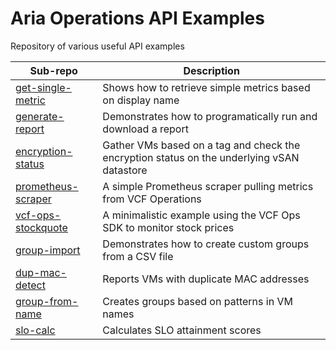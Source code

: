 # Aria Operations API Examples

Repository of various useful API examples

| Sub-repo                                                           | Description                                                                                |
|--------------------------------------------------------------------|--------------------------------------------------------------------------------------------|
| [get-single-metric](get-single-metric)                             | Shows how to retrieve simple metrics based on display name                                 |
| [generate-report](generate-report)                                 | Demonstrates how to programatically run and download a report                              |
| [encryption-status](encryption-status)                             | Gather VMs based on a tag and check the encryption status on the underlying vSAN datastore |
| [prometheus-scraper](prometheus-scraper)                           | A simple Prometheus scraper pulling metrics from VCF Operations                            |
| [vcf-ops-stockquote](https://github.com/prydin/vcf-ops-stockquote) | A minimalistic example using the VCF Ops SDK to monitor stock prices                       |
| [group-import](group-import)                                       | Demonstrates how to create custom groups from a CSV file                                   |
| [dup-mac-detect](dup-mac-detect)                                   | Reports VMs with duplicate MAC addresses                                                   |
| [group-from-name](group-from-name)                                 | Creates groups based on patterns in VM names                                               |
| [slo-calc](slo-cal)                                                | Calculates SLO attainment scores                                                           |



